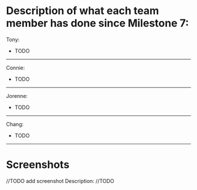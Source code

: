 # Description of what each team member has done since Milestone 7:

Tony:
- TODO

---

Connie:
- TODO

---

Jorenne:
- TODO

---

Chang:
- TODO

---

# Screenshots 

//TODO add screenshot
Description: //TODO
